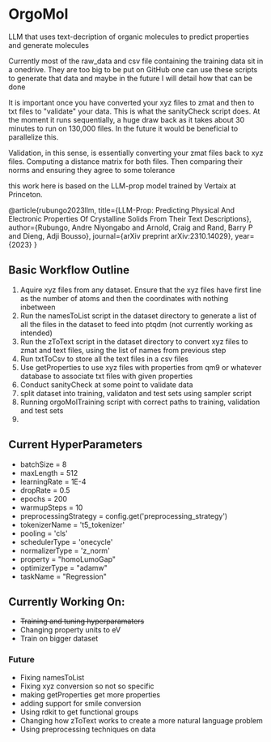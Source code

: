 # OrgoMol
LLM that uses text-decription of organic molecules to predict properties and generate molecules

Currently most of the raw_data and csv file containing the training data sit in a onedrive. They are too big to be put on GitHub
one can use these scripts to generate that data and maybe in the future I will detail how that can be done

It is important once you have converted your xyz files to zmat and then to txt files to "validate" your data. This is what the sanityCheck script does.
At the moment it runs sequentially, a huge draw back as it takes about 30 minutes to run on 130,000 files. In the future it would be beneficial to parallelize this.

Validation, in this sense, is essentially converting your zmat files back to xyz files. Computing a distance matrix for both files. Then comparing their norms and ensuring they agree to some tolerance


this work here is based on the LLM-prop model trained by Vertaix at Princeton.

@article{rubungo2023llm,
  title={LLM-Prop: Predicting Physical And Electronic Properties Of Crystalline Solids From Their Text Descriptions},
  author={Rubungo, Andre Niyongabo and Arnold, Craig and Rand, Barry P and Dieng, Adji Bousso},
  journal={arXiv preprint arXiv:2310.14029},
  year={2023}
}

## Basic Workflow Outline

1. Aquire xyz files from any dataset. Ensure that the xyz files have first line as the number of atoms and then the coordinates with nothing inbetween
2. Run the namesToList script in the dataset directory to generate a list of all the files in the dataset to feed into ptqdm (not currently working as intended)
3. Run the zToText script in the dataset directory to convert xyz files to zmat and text files, using the list of names from previous step
4. Run txtToCsv to store all the text files in a csv files
5. Use getProperties to use xyz files with properties from qm9 or whatever database to associate txt files with given properties
6. Conduct sanityCheck at some point to validate data
7. split dataset into training, validaton and test sets using sampler script
8. Running orgoMolTraining script with correct paths to training, validation and test sets
9. 

## Current HyperParameters

- batchSize = 8
- maxLength = 512
- learningRate = 1E-4
- dropRate = 0.5
- epochs = 200
- warmupSteps = 10
- preprocessingStrategy = config.get('preprocessing_strategy')
- tokenizerName = 't5_tokenizer'
- pooling = 'cls'
- schedulerType = 'onecycle'
- normalizerType = 'z_norm'
- property = "homoLumoGap"
- optimizerType = "adamw"
- taskName = "Regression"


## Currently Working On:

 - ~~Training and tuning hyperparamaters~~
 - Changing property units to eV
 - Train on bigger dataset


### Future 

 - Fixing namesToList
 - Fixing xyz conversion so not so specific
 - making getProperties get more properties
 - adding support for smile conversion
- Using rdkit to get functional groups
-  Changing how zToText works to create a more natural language problem
 - Using preprocessing techniques on data



